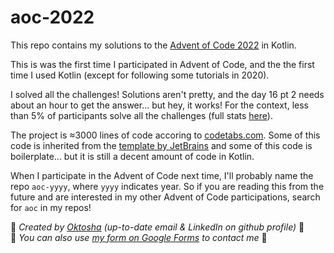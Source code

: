 # aoc-2022

This repo contains my solutions to the [Advent of Code 2022][aoc] in Kotlin.

This is was the first time I participated in Advent of Code, and the the first time I used Kotlin (except for following some tutorials in 2020).

I solved all the challenges! Solutions aren't pretty, and the day 16 pt 2 needs about an hour to get the answer... but hey, it works! For the context, less than 5% of participants solve all the challenges (full stats [here][stats]).

The project is ≈3000 lines of code accoring to [codetabs.com][loc]. Some of this code is inherited from the [template by JetBrains][template] and some of this code is boilerplate... but it is still a decent amount of code in Kotlin.

When I participate in the Advent of Code next time, I'll probably name the repo `aoc-yyyy`, where `yyyy` indicates year. So if you are reading this from the future and are interested in my other Advent of Code participations, search for `aoc` in my repos!

💜 *Created by [Oktosha][profile] (up-to-date email & LinkedIn on github profile)* 💜
</br>
🖤 *You can also use [my form on Google Forms][form] to contact me* 🖤

[aoc]: https://adventofcode.com/2022
[form]: https://forms.gle/GCa9ymrYwtTzgiCS8
[loc]: https://codetabs.com/count-loc/count-loc-online.html
[profile]: https://github.com/Oktosha
[stats]: https://adventofcode.com/2022/stats
[template]: https://github.com/kotlin-hands-on/advent-of-code-kotlin-template
